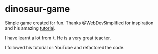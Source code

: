 # dinosaur-game

Simple game created for fun.
Thanks @WebDevSimplified for inspiration and his amazing [tutorial](https://youtu.be/47eXVRJKdkU).

I have learnt a lot from it. He is a very great teacher.

I followed his tutorial on YouTube and refactored the code.
